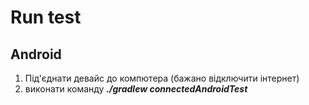 # Run test


## Android
 1. Під'єднати девайс  до компютера  (бажано відключити  інтернет)
 2. виконати команду  ***./gradlew connectedAndroidTest***
